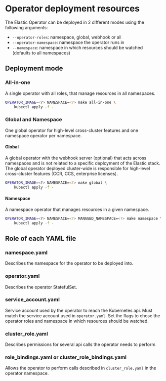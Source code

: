 # Operator deployment resources

The Elastic Operator can be deployed in 2 different modes using the following arguments:

* `--operator-roles`: namespace, global, webhook or all
* `--operator-namespace`: namespace the operator runs in
* `--namespace`: namespace in which resources should be watched (defaults to all namespaces)

## Deployment mode

### All-in-one

A single operator with all roles, that manage resources in all namespaces.

```bash
OPERATOR_IMAGE=<?> NAMESPACE=<?> make all-in-one \
	kubectl apply -f -
```

### Global and Namespace

One global operator for high-level cross-cluster features and one namespace operator per namespace.

#### Global

A global operator with the webhook server (optional) that acts across namespaces and is not related to a specific deployment of the Elastic stack.
The global operator deployed cluster-wide is responsible for high-level cross-cluster features (CCR, CCS, enterprise licenses).

```bash
OPERATOR_IMAGE=<?> NAMESPACE=<?> make global \
	kubectl apply -f -
```

#### Namespace

A namespace operator that manages resources in a given namespace.

```bash
OPERATOR_IMAGE=<?> NAMESPACE=<?> MANAGED_NAMESPACE=<?> make namespace \
	kubectl apply -f -
```

## Role of each YAML file

### namespace.yaml

Describes the namespace for the operator to be deployed into.

### operator.yaml

Describes the operator StatefulSet.

### service_account.yaml

Service account used by the operator to reach the Kubernetes api.
Must match the service account used in `operator.yaml`.
Set the flags to chose the operator roles and namespace in which resources should be watched.

### cluster_role.yaml

Describes permissions for several api calls the operator needs to perform.

### role_bindings.yaml or cluster_role_bindings.yaml

Allows the operator to perform calls described in `cluster_role.yaml` in the operator namespace. 